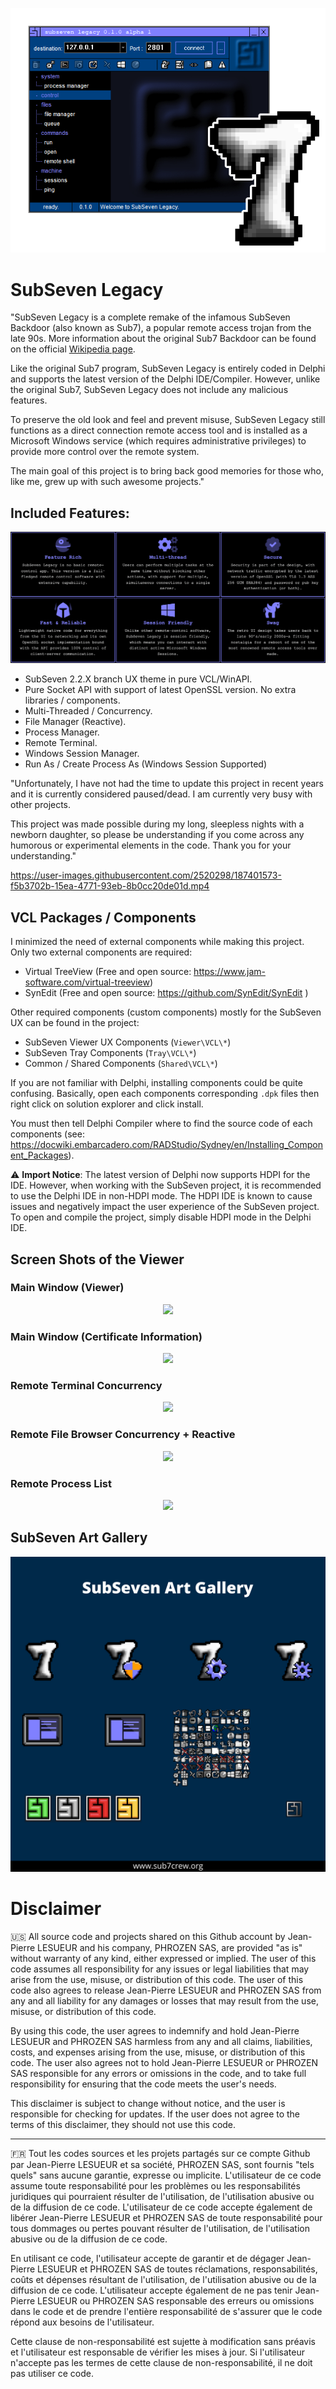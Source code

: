 <p align="center">
<img src="Assets\screenshots\banner.png"/>
</p>

# SubSeven Legacy

"SubSeven Legacy is a complete remake of the infamous SubSeven Backdoor (also known as Sub7), a popular remote access trojan from the late 90s. More information about the original Sub7 Backdoor can be found on the official [Wikipedia page](https://en.wikipedia.org/wiki/Sub7).

Like the original Sub7 program, SubSeven Legacy is entirely coded in Delphi and supports the latest version of the Delphi IDE/Compiler. However, unlike the original Sub7, SubSeven Legacy does not include any malicious features.

To preserve the old look and feel and prevent misuse, SubSeven Legacy still functions as a direct connection remote access tool and is installed as a Microsoft Windows service (which requires administrative privileges) to provide more control over the remote system.

The main goal of this project is to bring back good memories for those who, like me, grew up with such awesome projects."

## Included Features:

<p align="center">
<img src="Assets\screenshots\features.png"/>
</p>

-	SubSeven 2.2.X branch UX theme in pure VCL/WinAPI.
-	Pure Socket API with support of latest OpenSSL version. No extra libraries / components.
-	Multi-Threaded / Concurrency.
-	File Manager (Reactive). 
-	Process Manager.
-	Remote Terminal.
-	Windows Session Manager.
-	Run As / Create Process As (Windows Session Supported)


"Unfortunately, I have not had the time to update this project in recent years and it is currently considered paused/dead. I am currently very busy with other projects.

This project was made possible during my long, sleepless nights with a newborn daughter, so please be understanding if you come across any humorous or experimental elements in the code. Thank you for your understanding."

https://user-images.githubusercontent.com/2520298/187401573-f5b3702b-15ea-4771-93eb-8b0cc20de01d.mp4



## VCL Packages / Components

I minimized the need of external components while making this project. Only two external components are required:

-	Virtual TreeView (Free and open source: https://www.jam-software.com/virtual-treeview)
-	SynEdit (Free and open source: https://github.com/SynEdit/SynEdit )


Other required components (custom components) mostly for the SubSeven UX can be found in the project:

-	SubSeven Viewer UX Components (`Viewer\VCL\*`)
-	SubSeven Tray Components (`Tray\VCL\*`)
-	Common / Shared Components (`Shared\VCL\*`)

If you are not familiar with Delphi, installing components could be quite confusing. Basically, open each components corresponding `.dpk` files then right click on solution explorer and click install. 

You must then tell Delphi Compiler where to find the source code of each components (see: https://docwiki.embarcadero.com/RADStudio/Sydney/en/Installing_Component_Packages). 

⚠️ **Import Notice**: The latest version of Delphi now supports HDPI for the IDE. However, when working with the SubSeven project, it is recommended to use the Delphi IDE in non-HDPI mode. The HDPI IDE is known to cause issues and negatively impact the user experience of the SubSeven project. To open and compile the project, simply disable HDPI mode in the Delphi IDE.

## Screen Shots of the Viewer

### Main Window (Viewer)

<p align="center">
<img src="Assets\screenshots\main.png"/>
</p>

### Main Window (Certificate Information)

<p align="center">
<img src="Assets\screenshots\main-key.png"/>
</p>

### Remote Terminal Concurrency

<p align="center">
<img src="Assets\screenshots\terminal.png"/>
</p>

### Remote File Browser Concurrency + Reactive

<p align="center">
<img src="Assets\screenshots\files.png"/>
</p>

### Remote Process List

<p align="center">
<img src="Assets\screenshots\process.png"/>
</p>

## SubSeven Art Gallery

<p align="center">
<img src="Assets\gfx\art.png"/>
</p>

# Disclaimer

🇺🇸 All source code and projects shared on this Github account by Jean-Pierre LESUEUR and his company, PHROZEN SAS, are provided "as is" without warranty of any kind, either expressed or implied. The user of this code assumes all responsibility for any issues or legal liabilities that may arise from the use, misuse, or distribution of this code. The user of this code also agrees to release Jean-Pierre LESUEUR and PHROZEN SAS from any and all liability for any damages or losses that may result from the use, misuse, or distribution of this code.

By using this code, the user agrees to indemnify and hold Jean-Pierre LESUEUR and PHROZEN SAS harmless from any and all claims, liabilities, costs, and expenses arising from the use, misuse, or distribution of this code. The user also agrees not to hold Jean-Pierre LESUEUR or PHROZEN SAS responsible for any errors or omissions in the code, and to take full responsibility for ensuring that the code meets the user's needs.

This disclaimer is subject to change without notice, and the user is responsible for checking for updates. If the user does not agree to the terms of this disclaimer, they should not use this code.

---

🇫🇷 Tout les codes sources et les projets partagés sur ce compte Github par Jean-Pierre LESUEUR et sa société, PHROZEN SAS, sont fournis "tels quels" sans aucune garantie, expresse ou implicite. L'utilisateur de ce code assume toute responsabilité pour les problèmes ou les responsabilités juridiques qui pourraient résulter de l'utilisation, de l'utilisation abusive ou de la diffusion de ce code. L'utilisateur de ce code accepte également de libérer Jean-Pierre LESUEUR et PHROZEN SAS de toute responsabilité pour tous dommages ou pertes pouvant résulter de l'utilisation, de l'utilisation abusive ou de la diffusion de ce code.

En utilisant ce code, l'utilisateur accepte de garantir et de dégager Jean-Pierre LESUEUR et PHROZEN SAS de toutes réclamations, responsabilités, coûts et dépenses résultant de l'utilisation, de l'utilisation abusive ou de la diffusion de ce code. L'utilisateur accepte également de ne pas tenir Jean-Pierre LESUEUR ou PHROZEN SAS responsable des erreurs ou omissions dans le code et de prendre l'entière responsabilité de s'assurer que le code répond aux besoins de l'utilisateur.

Cette clause de non-responsabilité est sujette à modification sans préavis et l'utilisateur est responsable de vérifier les mises à jour. Si l'utilisateur n'accepte pas les termes de cette clause de non-responsabilité, il ne doit pas utiliser ce code.

